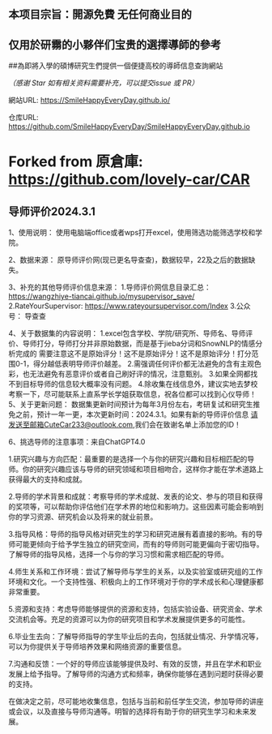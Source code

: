 ## 本项目宗旨：開源免費 无任何商业目的
## 仅用於研霛的小夥伴们宝贵的選擇導師的參考
##為即將入學的碩博研究生們提供一個便捷高校的導師信息查詢網站

*（感谢 Star 如有相关资料需要补充，可以提交issue 或 PR）*

網站URL: https://SmileHappyEveryDay.github.io/

仓库URL: https://github.com/SmileHappyEveryDay/SmileHappyEveryDay.github.io


# Forked from 原倉庫: https://github.com/lovely-car/CAR
## 导师评价2024.3.1
1、使用说明：
	使用电脑端office或者wps打开excel，使用筛选功能筛选学校和学院。

2、数据来源：
	原导师评价网(现已更名导查查)，数据较早，22及之后的数据缺失。

3、补充的其他导师评价信息来源：
	1.导师评价网信息目录汇总：	https://wangzhiye-tiancai.github.io/mysupervisor_save/
	2.RateYourSupervisor:	https://www.rateyoursupervisor.com/Index
	3.公众号：			导查查

4、关于数据集的内容说明：
	1.excel包含学校、学院/研究所、导师名、导师评价、导师打分，导师打分并非原始数据，而是基于jieba分词和SnowNLP的情感分析完成的
需要注意这不是原始评分！这不是原始评分！这不是原始评分！打分范围0-1，得分越低表明导师评价越差。
	2.需强调任何评价都无法避免的含有主观色彩，也无法避免有恶意评价或者自己刷好评的情况，注意甄别。
	3.如果全网都找不到目标导师的信息较大概率没有问题。
	4.除收集在线信息外，建议实地去梦校考察一下，尽可能联系上直系学长学姐获取信息，祝各位都可以找到心仪导师！
5、关于更新问题：
	数据集更新时间预计为每年3月份左右，考研复试和研究生推免之前，预计一年一更，本次更新时间：2024.3.1。如果有新的导师评价信息
请发送至邮箱CuteCar233@outlook.com,我们会在致谢名单上添加您的ID！

6、挑选导师的注意事项：来自ChatGPT4.0

1.研究兴趣与方向匹配：最重要的是选择一个与你的研究兴趣和目标相匹配的导师。你的研究兴趣应该与导师的研究领域和项目相吻合，这样你才能在学术道路上获得最大的支持和成就。

2.导师的学术背景和成就：考察导师的学术成就、发表的论文、参与的项目和获得的奖项等，可以帮助你评估他们在学术界的地位和影响力。这些因素可能会影响到你的学习资源、研究机会以及将来的就业前景。

3.指导风格：导师的指导风格对研究生的学习和研究进展有着直接的影响。有的导师可能更倾向于给予学生独立的研究空间，而有的导师则可能更偏向于密切指导。了解导师的指导风格，选择一个与你的学习习惯和需求相匹配的导师。

4.师生关系和工作环境：尝试了解导师与学生的关系，以及实验室或研究组的工作环境和文化。一个支持性强、积极向上的工作环境对于你的学术成长和心理健康都非常重要。

5.资源和支持：考虑导师能够提供的资源和支持，包括实验设备、研究资金、学术交流机会等。充足的资源可以为你的研究项目和学术发展提供更多的可能性。

6.毕业生去向：了解导师指导的学生毕业后的去向，包括就业情况、升学情况等，可以为你提供关于导师培养效果和网络资源的重要信息。

7.沟通和反馈：一个好的导师应该能够提供及时、有效的反馈，并且在学术和职业发展上给予指导。了解导师的沟通方式和频率，确保你能够在遇到问题时获得必要的支持。

在做决定之前，尽可能地收集信息，包括与当前和前任学生交流，参加导师的讲座或会议，以及直接与导师沟通等。明智的选择将有助于你的研究生学习和未来发展。

